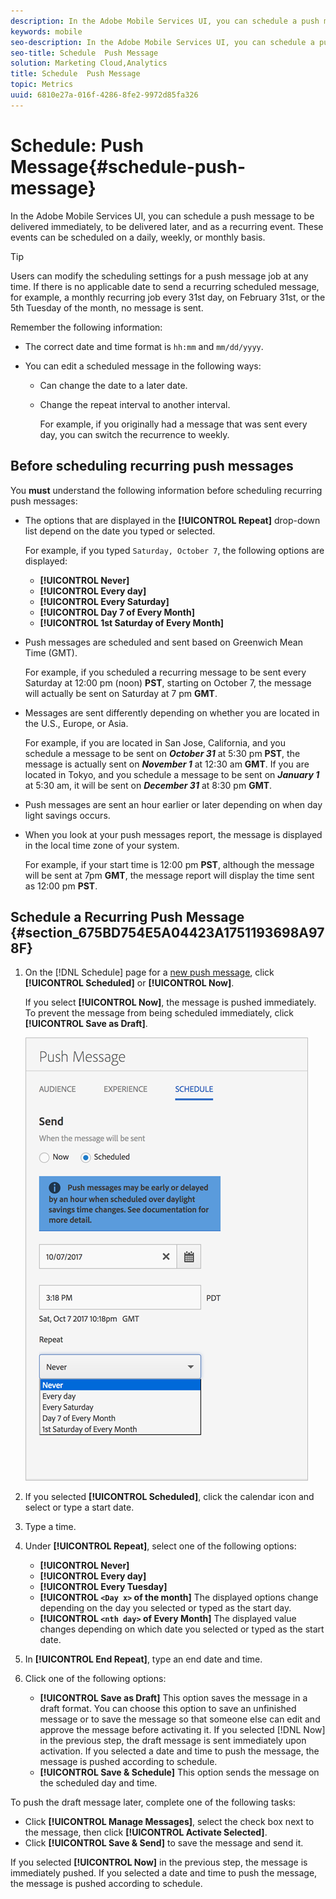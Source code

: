 ```yaml
---
description: In the Adobe Mobile Services UI, you can schedule a push message to be delivered immediately, to be delivered later, and as a recurring event. These events can be scheduled on a daily, weekly, or monthly basis.
keywords: mobile
seo-description: In the Adobe Mobile Services UI, you can schedule a push message to be delivered immediately, to be delivered later, and as a recurring event. These events can be scheduled on a daily, weekly, or monthly basis.
seo-title: Schedule  Push Message
solution: Marketing Cloud,Analytics
title: Schedule  Push Message
topic: Metrics
uuid: 6810e27a-016f-4286-8fe2-9972d85fa326
---
```


# Schedule: Push Message{#schedule-push-message}

In the Adobe Mobile Services UI, you can schedule a push message to be delivered immediately, to be delivered later, and as a recurring event. These events can be scheduled on a daily, weekly, or monthly basis.

>[!TIP]
>
>Users can modify the scheduling settings for a push message job at any time. If there is no applicable date to send a recurring scheduled message, for example, a monthly recurring job every 31st day, on February 31st, or the 5th Tuesday of the month, no message is sent.

Remember the following information:

* The correct date and time format is `hh:mm` and `mm/dd/yyyy`.

* You can edit a scheduled message in the following ways:

  * Can change the date to a later date.
  * Change the repeat interval to another interval.

    For example, if you originally had a message that was sent every day, you can switch the recurrence to weekly.

## Before scheduling recurring push messages

You **must** understand the following information before scheduling recurring push messages:

* The options that are displayed in the **[!UICONTROL Repeat]** drop-down list depend on the date you typed or selected.

  For example, if you typed `Saturday, October 7`, the following options are displayed:

  * **[!UICONTROL Never]**
  * **[!UICONTROL Every day]**
  * **[!UICONTROL Every Saturday]**
  * **[!UICONTROL Day 7 of Every Month]**
  * **[!UICONTROL 1st Saturday of Every Month]**

* Push messages are scheduled and sent based on Greenwich Mean Time (GMT).

  For example, if you scheduled a recurring message to be sent every Saturday at 12:00 pm (noon) **PST**, starting on October 7, the message will actually be sent on Saturday at 7 pm **GMT**.
* Messages are sent differently depending on whether you are located in the U.S., Europe, or Asia.

  For example, if you are located in San Jose, California, and you schedule a message to be sent on ***October 31*** at 5:30 pm **PST**, the message is actually sent on ***November 1*** at 12:30 am **GMT**. If you are located in Tokyo, and you schedule a message to be sent on ***January 1*** at 5:30 am, it will be sent on ***December 31*** at 8:30 pm **GMT**.
* Push messages are sent an hour earlier or later depending on when day light savings occurs.
* When you look at your push messages report, the message is displayed in the local time zone of your system.

  For example, if your start time is 12:00 pm **PST**, although the message will be sent at 7pm **GMT**, the message report will display the time sent as 12:00 pm **PST**.

## Schedule a Recurring Push Message {#section_675BD754E5A04423A1751193698A978F}

1. On the [!DNL Schedule] page for a [new push message](../../in-app-messaging/t-create-push-message/t-create-push-message.md#task_70E6D9C01F5A4082B9880C049804A2A0), click **[!UICONTROL Scheduled]** or **[!UICONTROL Now]**.

   If you select **[!UICONTROL Now]**, the message is pushed immediately. To prevent the message from being scheduled immediately, click **[!UICONTROL Save as Draft]**.

   ![](assets/schedule-push-message.png)

1. If you selected **[!UICONTROL Scheduled]**, click the calendar icon and select or type a start date.
1. Type a time.&nbsp;
1. Under **[!UICONTROL Repeat]**, select one of the following options:

    * **[!UICONTROL Never]** 
    * **[!UICONTROL Every day]** 
    * **[!UICONTROL Every Tuesday]** 
    * **[!UICONTROL `<Day x>` of the month]** The displayed options change depending on the day you selected or typed as the start day.
    * **[!UICONTROL `<nth day>` of Every Month]** The displayed value changes depending on which date you selected or typed as the start date.

1. In **[!UICONTROL End Repeat]**, type an end date and time.
1. Click one of the following options:

    * **[!UICONTROL Save as Draft]**
    This option saves the message in a draft format. You can choose this option to save an unfinished message or to save the message so that someone else can edit and approve the message before activating it. If you selected [!DNL Now] in the previous step, the draft message is sent immediately upon activation. If you selected a date and time to push the message, the message is pushed according to schedule.
    * **[!UICONTROL Save & Schedule]**
    This option sends the message on the scheduled day and time.

To push the draft message later, complete one of the following tasks:

* Click **[!UICONTROL Manage Messages]**, select the check box next to the message, then click **[!UICONTROL Activate Selected]**.
* Click **[!UICONTROL Save & Send]** to save the message and send it.

If you selected **[!UICONTROL Now]** in the previous step, the message is immediately pushed. If you selected a date and time to push the message, the message is pushed according to schedule.
